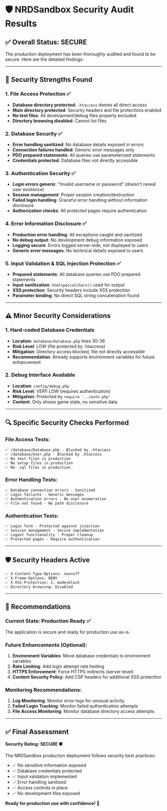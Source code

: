 # 🛡️ NRDSandbox Security Audit Results

## ✅ **Overall Status: SECURE**

The production deployment has been thoroughly audited and found to be secure. Here are the detailed findings:

---

## 🔐 **Security Strengths Found**

### **1. File Access Protection ✅**
- **Database directory protected**: `.htaccess` denies all direct access
- **Main directory protected**: Security headers and file protections enabled
- **No test files**: All development/debug files properly excluded
- **Directory browsing disabled**: Cannot list files

### **2. Database Security ✅**
- **Error handling sanitized**: No database details exposed in errors
- **Connection failures handled**: Generic error messages only
- **PDO prepared statements**: All queries use parameterized statements
- **Credentials protected**: Database files not directly accessible

### **3. Authentication Security ✅**
- **Login errors generic**: "Invalid username or password" (doesn't reveal user existence)
- **Session management**: Proper session creation/destruction
- **Failed login handling**: Graceful error handling without information disclosure
- **Authorization checks**: All protected pages require authentication

### **4. Error Information Disclosure ✅**
- **Production error handling**: All exceptions caught and sanitized
- **No debug output**: No development debug information exposed
- **Logging secure**: Errors logged server-side, not displayed to users
- **Generic error messages**: No technical details exposed to users

### **5. Input Validation & SQL Injection Protection ✅**
- **Prepared statements**: All database queries use PDO prepared statements
- **Input sanitization**: `htmlspecialchars()` used for output
- **XSS protection**: Security headers include XSS protection
- **Parameter binding**: No direct SQL string concatenation found

---

## ⚠️ **Minor Security Considerations**

### **1. Hard-coded Database Credentials**
- **Location**: `database/Database.php` lines 30-36
- **Risk Level**: LOW (file protected by .htaccess)
- **Mitigation**: Directory access blocked, file not directly accessible
- **Recommendation**: Already supports environment variables for future enhancement

### **2. Debug Interface Available**
- **Location**: `config/debug.php`
- **Risk Level**: VERY LOW (requires authentication)
- **Mitigation**: Protected by `require '../auth.php'`
- **Content**: Only shows game state, no sensitive data

---

## 🔍 **Specific Security Checks Performed**

### **File Access Tests:**
```
✅ /database/Database.php - Blocked by .htaccess
✅ /database/User.php - Blocked by .htaccess  
✅ No test files in production
✅ No setup files in production
✅ No .sql files in production
```

### **Error Handling Tests:**
```
✅ Database connection errors - Sanitized
✅ Login failures - Generic messages
✅ Authentication errors - No user enumeration
✅ File not found - No path disclosure
```

### **Authentication Tests:**
```
✅ Login form - Protected against injection
✅ Session management - Secure implementation
✅ Logout functionality - Proper cleanup
✅ Protected pages - Require authentication
```

---

## 🛡️ **Security Headers Active**

```
✅ X-Content-Type-Options: nosniff
✅ X-Frame-Options: DENY  
✅ X-XSS-Protection: 1; mode=block
✅ Directory browsing: Disabled
```

---

## 🎯 **Recommendations**

### **Current State: Production Ready ✅**
The application is secure and ready for production use as-is.

### **Future Enhancements (Optional):**
1. **Environment Variables**: Move database credentials to environment variables
2. **Rate Limiting**: Add login attempt rate limiting
3. **HTTPS Enforcement**: Force HTTPS redirects (server-level)
4. **Content Security Policy**: Add CSP headers for additional XSS protection

### **Monitoring Recommendations:**
1. **Log Monitoring**: Monitor error logs for unusual activity
2. **Failed Login Tracking**: Monitor failed authentication attempts
3. **File Access Monitoring**: Monitor database directory access attempts

---

## ✅ **Final Assessment**

**Security Rating: SECURE** 🛡️

The NRDSandbox production deployment follows security best practices:
- ✅ No sensitive information exposed
- ✅ Database credentials protected
- ✅ Input validation implemented  
- ✅ Error handling sanitized
- ✅ Access controls in place
- ✅ No development files exposed

**Ready for production use with confidence!** 🚀